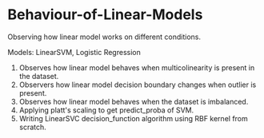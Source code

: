 # Behaviour-of-Linear-Models
Observing how linear model works on different conditions.

Models: LinearSVM, Logistic Regression

1. Observes how linear model behaves when multicolinearity is present in the dataset.
2. Observers how linear model decision boundary changes when outlier is present.
3. Observes how linear model behaves when the dataset is imbalanced.
4. Applying platt's scaling to get predict_proba of SVM.
5. Writing LinearSVC decision_function algorithm using RBF kernel from scratch.
